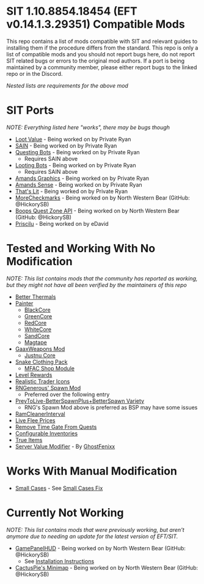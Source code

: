 # SIT 1.10.8854.18454 (EFT v0.14.1.3.29351) Compatible Mods
This repo contains a list of mods compatible with SIT and relevant guides to installing them if the procedure differs from the standard.
This repo is only a list of compatible mods and you should not report bugs here, do not report SIT related bugs or errors to the original mod authors. If a port is being maintained by a community member, please either report bugs to the linked repo or in the Discord.

*Nested lists are requirements for the above mod*

# SIT Ports
*NOTE: Everything listed here "works", there may be bugs though*
- [Loot Value](https://github.com/stayintarkov/SIT-Mod-Ports) - Being worked on by Private Ryan
- [SAIN](https://github.com/stayintarkov/SIT-Mod-Ports) - Being worked on by Private Ryan
- [Questing Bots](https://github.com/stayintarkov/SIT-Mod-Ports) - Being worked on by Private Ryan
  - Requires SAIN above
- [Looting Bots](https://github.com/stayintarkov/SIT-Mod-Ports) - Being worked on by Private Ryan
  - Requires SAIN above
- [Amands Graphics](https://github.com/stayintarkov/SIT-Mod-Ports) - Being worked on by Private Ryan
- [Amands Sense](https://github.com/stayintarkov/SIT-Mod-Ports) - Being worked on by Private Ryan
- [That's Lit](https://github.com/privateryann1/SIT-Mod-Ports/releases/latest) - Being worked on by Private Ryan
- [MoreCheckmarks](https://github.com/stayintarkov/SIT-Mod-Ports) - Being worked on by North Western Bear (GitHub: @HickorySB)
- [Boops Quest Zone API](https://github.com/hickorysb/BoopsQuestZoneAPI-SIT-14/releases/latest) - Being worked on by North Western Bear (GitHub: @HickorySB)
- [Priscilu](https://drive.google.com/file/d/1ZxqkVQywHNomIvlZIhZb7pZJyIYl7-FV/view) - Being worked on by eDavid

# Tested and Working With No Modification
*NOTE: This list contains mods that the community has reported as working, but they might not have all been verified by the maintainers of this repo*
- [Better Thermals](https://hub.sp-tarkov.com/files/file/1644-better-thermals/)
- [Painter](https://hub.sp-tarkov.com/files/file/1412-painter/)
  - [BlackCore](https://hub.sp-tarkov.com/files/file/1345-blackcore/)
  - [GreenCore](https://hub.sp-tarkov.com/files/file/1260-greencore/)
  - [RedCore](https://hub.sp-tarkov.com/files/file/1225-redcore/)
  - [WhiteCore](https://hub.sp-tarkov.com/files/file/1313-whitecore/)
  - [SandCore](https://hub.sp-tarkov.com/files/file/1379-sandcore-fde-retextures/)
  - [Magtape](https://hub.sp-tarkov.com/files/file/1404-mag-tape/)
- [GaaxWeapons Mod](https://hub.sp-tarkov.com/files/file/1676-gaaxweapons-mod-port/)
  - [Justnu Core](https://hub.sp-tarkov.com/files/file/378-justnu-core/)
- [Snake Clothing Pack](https://hub.sp-tarkov.com/files/file/1422-snake-clothing-pack/)
  - [MFAC Shop Module](https://hub.sp-tarkov.com/files/file/1208-mfac-shop-module/)
- [Level Rewards](https://hub.sp-tarkov.com/files/file/1080-level-rewards/)
- [Realistic Trader Icons](https://hub.sp-tarkov.com/files/file/1141-realistic-trader-icons/)
- [RNGenerous' Spawn Mod](https://github.com/Rngenerous/RNGS_SPAWN_MOD/releases/latest)
  - Preferred over the following entry
- [PreyToLive-BetterSpawnPlus+BetterSpawn Variety](https://e.pcloud.link/publink/show?code=XZPdwnZqbKETcW3gfYu4oIYg6EwhkLvrvT7)
  - RNG's Spawn Mod above is preferred as BSP may have some issues
- [RamCleanerInterval](https://hub.sp-tarkov.com/files/file/1662-ram-cleaner-fix/)
- [Live Flee Prices](https://hub.sp-tarkov.com/files/file/1561-live-flea-prices/)
- [Remove Time Gate From Quests](https://hub.sp-tarkov.com/files/file/1653-remove-time-gate-from-quests/)
- [Configurable Inventories](https://hub.sp-tarkov.com/files/file/1728-configureable-inventories/)
- [True Items](https://hub.sp-tarkov.com/files/file/1651-true-items/)
- [Server Value Modifier](https://hub.sp-tarkov.com/files/download/9037/) - By [GhostFenixx](https://hub.sp-tarkov.com/files/file/379-server-value-modifier-svm/?highlight=kmc)

# Works With Manual Modification
- [Small Cases](https://hub.sp-tarkov.com/files/file/1318-small-cases-now-with-fannypack/) - See [Small Cases Fix](Guides/Fixes/SMALLCASES.md)

# Currently Not Working
*NOTE: This list contains mods that were previously working, but aren't anymore due to needing an update for the latest version of EFT/SIT.*
- [GamePanelHUD](https://github.com/hickorysb/Game-Panel-HUD-SIT-Patcher/releases/latest) - Being worked on by North Western Bear (GitHub: @HickorySB)
  - See [Installation Instructions](Guides/Installations/GamePanelHUD.md)
- [CactusPie's Minimap](https://github.com/hickorysb/SPT-Minimap/releases/latest) - Being worked on by North Western Bear (GitHub: @HickorySB)
